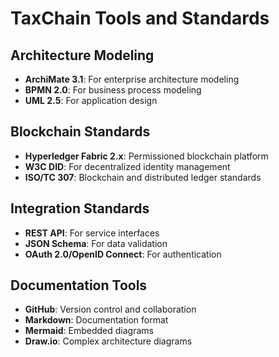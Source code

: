 # TaxChain Tools and Standards

## Architecture Modeling
- **ArchiMate 3.1**: For enterprise architecture modeling
- **BPMN 2.0**: For business process modeling
- **UML 2.5**: For application design

## Blockchain Standards
- **Hyperledger Fabric 2.x**: Permissioned blockchain platform
- **W3C DID**: For decentralized identity management
- **ISO/TC 307**: Blockchain and distributed ledger standards

## Integration Standards
- **REST API**: For service interfaces
- **JSON Schema**: For data validation
- **OAuth 2.0/OpenID Connect**: For authentication

## Documentation Tools
- **GitHub**: Version control and collaboration
- **Markdown**: Documentation format
- **Mermaid**: Embedded diagrams
- **Draw.io**: Complex architecture diagrams